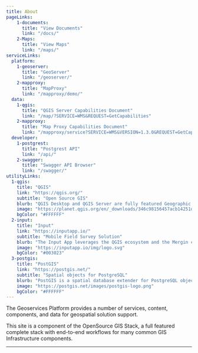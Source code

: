 ```yaml
---
title: About
pageLinks:
    1-documents:
      title: "View Documents"
      link: "/docs/"
    2-Maps:
      title: "View Maps"
      link: "/maps/"
serviceLinks:
  platform:
    1-geoserver:
      title: "GeoServer"
      link: "/geoserver/"
    2-mapproxy:
      title: "MapProxy"
      link: "/mapproxy/demo/"
  data:
    1-qgis:
      title: "QGIS Server Capabilities Document"
      link: "/map/?SERVICE=WMS&REQUEST=GetCapabilities"
    2-mapproxy:
      title: "Map Proxy Capabilities Document"
      link: "/mapproxy/service?SERVICE=WMS&VERSION=1.3.0&REQUEST=GetCapabilities"
  developer:
    1-postgrest:
      title: "Postgrest API"
      link: "/api/"
    2-swagger:
      title: "Swagger API Browser"
      link: "/swagger/"
utilityLinks:
  1-qgis:
    title: "QGIS"
    link: "https://qgis.org/"
    subtitle: "Open Source GIS"
    blurb: "QGIS Desktop and QGIS Server are fully featured Geographic Information Systems and are the de facto leader in Open Source Desktop GIS."
    image: "https://planet.qgis.org/en/_downloads/346c98156457acb14251dbfd0b88a027/qgis-logo.svg"
    bgColor: "#FFFFFF"
  2-input:
    title: "Input"
    link: "https://inputapp.io/"
    subtitle: "Mobile Field Survey Solution"
    blurb: "The Input App leverages the QGIS ecosystem and the Mergin cloud platform for simple and effective field data capture."
    image: "https://inputapp.io/img/logo.svg"
    bgColor: "#003023"
  3-postgis:
    title: "PostGIS"
    link: "https://postgis.net/"
    subtitle: "Spatial objects for PostgreSQL"
    blurb: "PostGIS is a spatial database extender for PostgreSQL object-relational database. It adds support for geographic objects allowing location queries to be run in SQL."
    image: "https://postgis.net/images/postgis-logo.png"
    bgColor: "#FFFFFF"
---
```


The Geoservices Platform provides a number of services, content, components, and data for geospatial solution support.

This site is a component of the OpenSource GIS Stack, a full featured complete stack with end-to-end workflows for many common GIS Infrastructure components.

---
